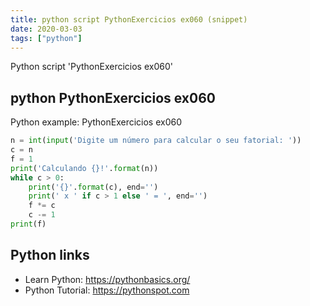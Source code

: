 ```yaml
---
title: python script PythonExercicios ex060 (snippet)
date: 2020-03-03
tags: ["python"]
---
```

Python script 'PythonExercicios ex060'


## python PythonExercicios ex060

Python example: PythonExercicios ex060

```python
n = int(input('Digite um número para calcular o seu fatorial: '))
c = n
f = 1
print('Calculando {}!'.format(n))
while c > 0:
    print('{}'.format(c), end='')
    print(' x ' if c > 1 else ' = ', end='')
    f *= c
    c -= 1
print(f)

```

## Python links

- Learn Python: https://pythonbasics.org/
- Python Tutorial: https://pythonspot.com
